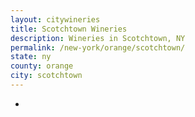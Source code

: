 ```yaml
---
layout: citywineries
title: Scotchtown Wineries
description: Wineries in Scotchtown, NY
permalink: /new-york/orange/scotchtown/
state: ny
county: orange
city: scotchtown
---
```

-
